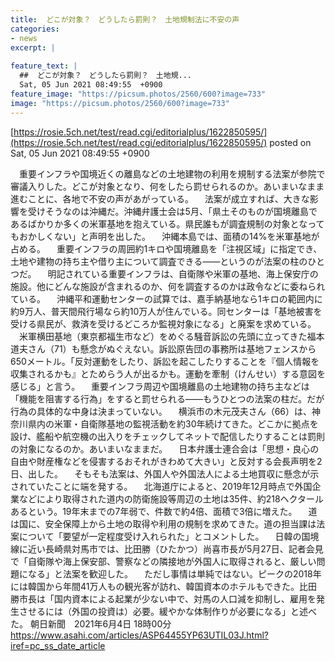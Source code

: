 ```yaml
---
title:  どこが対象？　どうしたら罰則？　土地規制法に不安の声  
categories:
- news
excerpt: |
  
feature_text: |
  ##  どこが対象？　どうしたら罰則？　土地規...
  Sat, 05 Jun 2021 08:49:55  +0900
feature_image: "https://picsum.photos/2560/600?image=733"
image: "https://picsum.photos/2560/600?image=733"
---
```


[https://rosie.5ch.net/test/read.cgi/editorialplus/1622850595/](https://rosie.5ch.net/test/read.cgi/editorialplus/1622850595/)
posted on Sat, 05 Jun 2021 08:49:55  +0900

<!--more-->

　重要インフラや国境近くの離島などの土地建物の利用を規制する法案が参院で審議入りした。どこが対象となり、何をしたら罰せられるのか。あいまいなまま進むことに、各地で不安の声があがっている。 　法案が成立すれば、大きな影響を受けそうなのは沖縄だ。沖縄弁護士会は5月、「県土そのものが国境離島であるばかりか多くの米軍基地を抱えている。県民誰もが調査規制の対象となってもおかしくない」と声明を出した。 　沖縄本島では、面積の14%を米軍基地が占める。 　重要インフラの周囲約1キロや国境離島を「注視区域」に指定でき、土地や建物の持ち主や借り主について調査できる——というのが法案の柱のひとつだ。 　明記されている重要インフラは、自衛隊や米軍の基地、海上保安庁の施設。他にどんな施設が含まれるのか、何を調査するのかは政令などに委ねられている。 　沖縄平和運動センターの試算では、嘉手納基地なら1キロの範囲内に約9万人、普天間飛行場なら約10万人が住んでいる。同センターは「基地被害を受ける県民が、救済を受けるどころか監視対象になる」と廃案を求めている。 　米軍横田基地（東京都福生市など）をめぐる騒音訴訟の先頭に立ってきた福本道夫さん（71）も懸念がぬぐえない。訴訟原告団の事務所は基地フェンスから650メートル。「反対運動をしたり、訴訟を起こしたりすることを『個人情報を収集されるかも』とためらう人が出るかも。運動を牽制（けんせい）する意図を感じる」と言う。 　重要インフラ周辺や国境離島の土地建物の持ち主などは「機能を阻害する行為」をすると罰せられる——もうひとつの法案の柱だ。だが行為の具体的な中身は決まっていない。 　横浜市の木元茂夫さん（66）は、神奈川県内の米軍・自衛隊基地の監視活動を約30年続けてきた。どこかに拠点を設け、艦船や航空機の出入りをチェックしてネットで配信したりすることは罰則の対象になるのか。あいまいなままだ。 　日本弁護士連合会は「思想・良心の自由や財産権などを侵害するおそれがきわめて大きい」と反対する会長声明を2日、出した。 　そもそも法案は、外国人や外国法人による土地買収に懸念が示されていたことに端を発する。 　北海道庁によると、2019年12月時点で外国企業などにより取得された道内の防衛施設等周辺の土地は35件、約218ヘクタールあるという。19年末までの7年弱で、件数で約4倍、面積で3倍に増えた。 　道は国に、安全保障上から土地の取得や利用の規制を求めてきた。道の担当課は法案について「要望が一定程度受け入れられた」とコメントした。 　日韓の国境線に近い長崎県対馬市では、比田勝（ひたかつ）尚喜市長が5月27日、記者会見で「自衛隊や海上保安部、警察などの隣接地が外国人に取得されると、厳しい問題になる」と法案を歓迎した。 　ただし事情は単純ではない。ピークの2018年には韓国から年間41万人もの観光客が訪れ、韓国資本のホテルもできた。比田勝市長は「国内資本による起業が少ない中で、対馬の人口減を抑制し、雇用を発生させるには（外国の投資は）必要。緩やかな体制作りが必要になる」と述べた。 朝日新聞　2021年6月4日 18時00分 https://www.asahi.com/articles/ASP64455YP63UTIL03J.html?iref=pc_ss_date_article
